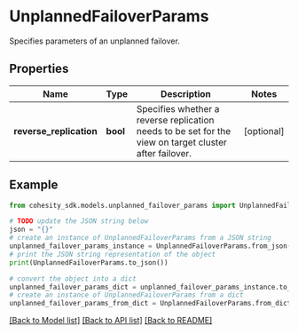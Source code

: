 # UnplannedFailoverParams

Specifies parameters of an unplanned failover.

## Properties

Name | Type | Description | Notes
------------ | ------------- | ------------- | -------------
**reverse_replication** | **bool** | Specifies whether a reverse replication needs to be set for the view on target cluster after failover. | [optional] 

## Example

```python
from cohesity_sdk.models.unplanned_failover_params import UnplannedFailoverParams

# TODO update the JSON string below
json = "{}"
# create an instance of UnplannedFailoverParams from a JSON string
unplanned_failover_params_instance = UnplannedFailoverParams.from_json(json)
# print the JSON string representation of the object
print(UnplannedFailoverParams.to_json())

# convert the object into a dict
unplanned_failover_params_dict = unplanned_failover_params_instance.to_dict()
# create an instance of UnplannedFailoverParams from a dict
unplanned_failover_params_from_dict = UnplannedFailoverParams.from_dict(unplanned_failover_params_dict)
```
[[Back to Model list]](../README.md#documentation-for-models) [[Back to API list]](../README.md#documentation-for-api-endpoints) [[Back to README]](../README.md)


